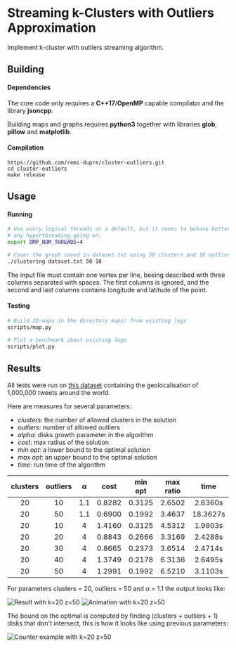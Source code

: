 Streaming k-Clusters with Outliers Approximation
================================================

Implement k-cluster with outliers streaming algorithm.


Building
--------

#### Dependencies

The core code only requires a **C++17**/**OpenMP** capable compilator and the
library **jsoncpp**.

Building maps and graphs requires **python3** together with libraries
**glob**, **pillow** and **matplotlib**.

#### Compilation

```
https://github.com/remi-dupre/cluster-outliers.git
cd cluster-outliers
make release
```


Usage
-----

#### Running

```bash
# Use every logical threads as a default, but it seems to behave better without
# any hyperthreading going on.
export OMP_NUM_THREADS=4

# Cover the graph saved in dataset.txt using 50 clusters and 10 outliers.
./clustering dataset.txt 50 10
```

The input file must contain one vertex per line, beeing described with three
columns separated with spaces. The first columns is ignored, and the second and
last columns contains longitude and latitude of the point.

#### Testing

```bash
# Build 2D-maps in the directory maps/ from existing logs
scripts/map.py

# Plot a benchmark about existing logs
scripts/plot.py
```


Results
-------

All tests were run on [this dataset](../ressources/dataset.txt?raw=true)
containing the geolocalisation of 1,000,000 tweets around the world.

Here are measures for several parameters:

 - *clusters*: the number of allowed clusters in the solution
 - *outliers*: number of allowed outliers
 - *alpha*: disks growth parameter in the algorithm
 - *cost*: max radius of the solution
 - *min opt*: a lower bound to the optimal solution
 - *max opt*: an upper bound to the optimal solution
 - *time*: run time of the algorithm

| clusters | outliers |  α  |  cost  | min opt | max ratio |   time   |
|:--------:|:--------:|:---:|:------:|:-------:|:---------:|:--------:|
|    20    |    10    | 1.1 | 0.8282 |  0.3125 |   2.6502  |  2.6360s |
|    20    |    50    | 1.1 | 0.6900 |  0.1992 |   3.4637  | 18.3627s |
|    20    |    10    |  4  | 1.4160 |  0.3125 |   4.5312  |  1.9803s |
|    20    |    20    |  4  | 0.8843 |  0.2666 |   3.3169  |  2.4288s |
|    20    |    30    |  4  | 0.8665 |  0.2373 |   3.6514  |  2.4714s |
|    20    |    40    |  4  | 1.3749 |  0.2178 |   6.3136  |  2.6495s |
|    20    |    50    |  4  | 1.2991 |  0.1992 |   6.5210  |  3.1103s |


For parameters clusters = 20, outliers = 50 and α = 1.1 the output looks like:

![Result with k=20 z=50](../ressources/maps/streaming_20-50.png?raw=true)
![Animation with k=20 z=50](../ressources/maps/streaming_20-50.gif?raw=true)


The bound on the optimal is computed by finding (clusters + outliers + 1) disks
that don't intersect, this is how it looks like using previous parameters:

![Counter example with k=20 z=50](../ressources/maps/counter_expl_20-50.png?raw=true)
